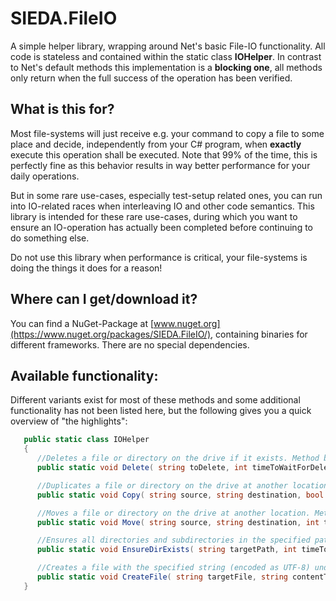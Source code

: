 # SIEDA.FileIO

A simple helper library, wrapping around Net's basic File-IO functionality. All code is stateless and contained within the static class **IOHelper**.
In contrast to Net's default methods this implementation is a **blocking one**, all methods only return when the full success of the operation has been verified.

## What is this for?

Most file-systems will just receive e.g. your command to copy a file to some place and decide, independently from your C# program, when **exactly** execute this operation shall be executed. Note that 99% of the time, this is perfectly fine as this behavior results in way better performance for your daily operations.

But in some rare use-cases, especially test-setup related ones, you can run into IO-related races when interleaving IO and other code semantics. This library is intended for these rare use-cases, during which you want to ensure an IO-operation has actually been completed before continuing to do something else.

Do not use this library when performance is critical, your file-systems is doing the things it does for a reason!

## Where can I get/download it?

You can find a NuGet-Package at [www.nuget.org](https://www.nuget.org/packages/SIEDA.FileIO/), containing binaries for different frameworks. There are no special dependencies.

## Available functionality:

Different variants exist for most of these methods and some additional functionality has not been listed here, but the following gives you a quick overview of "the highlights":

```csharp
   public static class IOHelper
   {
      //Deletes a file or directory on the drive if it exists. Method blocks until the deletion is being performed by the OS (or the timeout is reached).   
      public static void Delete( string toDelete, int timeToWaitForDeletionInSeconds = 20 ) { /* ... */ }

      //Duplicates a file or directory on the drive at another location. Method blocks until the copy is finished by the OS (or the timeout is reached).
      public static void Copy( string source, string destination, bool overwrite = false, int timeToWaitForCopyInSeconds = 20 ) { /* ... */ }

      //Moves a file or directory on the drive at another location. Method blocks until the movement of said target is finished by the OS (or the timeout is reached).
      public static void Move( string source, string destination, int timeToWaitForMoveInSeconds = 20 ) { /* ... */ }

      //Ensures all directories and subdirectories in the specified path exist, creating them if necessary.
      public static void EnsureDirExists( string targetPath, int timeToWaitInSeconds = 20 ) { /* ... */ }

      //Creates a file with the specified string (encoded as UTF-8) under the given path, unless that file already exists!
      public static void CreateFile( string targetFile, string contentToWrite, int timeToWaitInSeconds = 20 ) { /* ... */ }
   }
```
